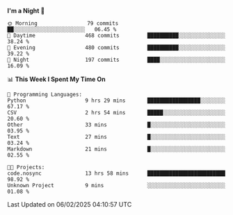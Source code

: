 <!--START_SECTION:waka-->
**I'm a Night 🦉** 

```text
🌞 Morning                79 commits          ██░░░░░░░░░░░░░░░░░░░░░░░   06.45 % 
🌆 Daytime                468 commits         ██████████░░░░░░░░░░░░░░░   38.24 % 
🌃 Evening                480 commits         ██████████░░░░░░░░░░░░░░░   39.22 % 
🌙 Night                  197 commits         ████░░░░░░░░░░░░░░░░░░░░░   16.09 % 
```


📊 **This Week I Spent My Time On** 

```text
💬 Programming Languages: 
Python                   9 hrs 29 mins       █████████████████░░░░░░░░   67.17 % 
CSV                      2 hrs 54 mins       █████░░░░░░░░░░░░░░░░░░░░   20.60 % 
Other                    33 mins             █░░░░░░░░░░░░░░░░░░░░░░░░   03.95 % 
Text                     27 mins             █░░░░░░░░░░░░░░░░░░░░░░░░   03.24 % 
Markdown                 21 mins             █░░░░░░░░░░░░░░░░░░░░░░░░   02.55 % 

🐱‍💻 Projects: 
code.nosync              13 hrs 58 mins      █████████████████████████   98.92 % 
Unknown Project          9 mins              ░░░░░░░░░░░░░░░░░░░░░░░░░   01.08 % 
```


 Last Updated on 06/02/2025 04:10:57 UTC
<!--END_SECTION:waka-->
